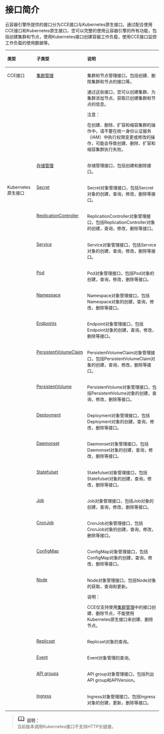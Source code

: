 # 接口简介<a name="cce_02_0098"></a>

云容器引擎所提供的接口分为CCE接口与Kubernetes原生接口。通过配合使用CCE接口和Kubernetes原生接口，您可以完整的使用云容器引擎的所有功能，包括创建集群和节点，使用Kubernetes接口创建容器工作负载，使用CCE接口监控工作负载的使用数据等。

<a name="table42321788145910"></a>
<table><thead align="left"><tr id="row23622030145910"><th class="cellrowborder" valign="top" width="19.8%" id="mcps1.1.4.1.1"><p id="p29998296145910"><a name="p29998296145910"></a><a name="p29998296145910"></a>类型</p>
</th>
<th class="cellrowborder" valign="top" width="21.78%" id="mcps1.1.4.1.2"><p id="p11535905145910"><a name="p11535905145910"></a><a name="p11535905145910"></a>子类型</p>
</th>
<th class="cellrowborder" valign="top" width="58.42%" id="mcps1.1.4.1.3"><p id="p26159182145910"><a name="p26159182145910"></a><a name="p26159182145910"></a>说明</p>
</th>
</tr>
</thead>
<tbody><tr id="row46758134145910"><td class="cellrowborder" rowspan="2" valign="top" width="19.8%" headers="mcps1.1.4.1.1 "><p id="p1772819209011"><a name="p1772819209011"></a><a name="p1772819209011"></a>CCE接口</p>
</td>
<td class="cellrowborder" valign="top" width="21.78%" headers="mcps1.1.4.1.2 "><p id="p48805503145910"><a name="p48805503145910"></a><a name="p48805503145910"></a><a href="集群管理.md">集群管理</a></p>
</td>
<td class="cellrowborder" valign="top" width="58.42%" headers="mcps1.1.4.1.3 "><p id="p44662802145910"><a name="p44662802145910"></a><a name="p44662802145910"></a>集群和节点管理接口，包括创建、删除集群和节点的接口等。</p>
<p id="p3384875145910"><a name="p3384875145910"></a><a name="p3384875145910"></a>通过这些接口，您可以创建集群、为集群添加节点、获取已创建集群和节点的信息。</p>
<div class="notice" id="note613187134219"><a name="note613187134219"></a><a name="note613187134219"></a><span class="noticetitle"> 注意： </span><div class="noticebody"><p id="p16761103512440"><a name="p16761103512440"></a><a name="p16761103512440"></a>在创建、删除、扩容和缩容集群的操作中，请不要在统一身份认证服务（IAM）中执行权限变更或修改的操作，可能会导致创建、删除、扩容和缩容集群执行失败。</p>
</div></div>
</td>
</tr>
<tr id="row01894718274"><td class="cellrowborder" valign="top" headers="mcps1.1.4.1.1 "><p id="p19181847152719"><a name="p19181847152719"></a><a name="p19181847152719"></a><a href="存储管理.md">存储管理</a></p>
</td>
<td class="cellrowborder" valign="top" headers="mcps1.1.4.1.2 "><p id="p518134722713"><a name="p518134722713"></a><a name="p518134722713"></a>存储管理接口，包括创建和删除接口。</p>
</td>
</tr>
<tr id="row33762552145910"><td class="cellrowborder" rowspan="19" valign="top" width="19.8%" headers="mcps1.1.4.1.1 "><p id="p11594550145910"><a name="p11594550145910"></a><a name="p11594550145910"></a>Kubernetes原生接口</p>
</td>
<td class="cellrowborder" valign="top" width="21.78%" headers="mcps1.1.4.1.2 "><p id="p10599255145910"><a name="p10599255145910"></a><a name="p10599255145910"></a><a href="Secret.md">Secret</a></p>
</td>
<td class="cellrowborder" valign="top" width="58.42%" headers="mcps1.1.4.1.3 "><p id="p44056569145910"><a name="p44056569145910"></a><a name="p44056569145910"></a>Secret对象管理接口，包括Sercret对象的创建，查询，修改，删除等接口。</p>
</td>
</tr>
<tr id="row10957421145910"><td class="cellrowborder" valign="top" headers="mcps1.1.4.1.1 "><p id="p30771534145910"><a name="p30771534145910"></a><a name="p30771534145910"></a><a href="ReplicationController.md">ReplicationController</a></p>
</td>
<td class="cellrowborder" valign="top" headers="mcps1.1.4.1.2 "><p id="p61441166145910"><a name="p61441166145910"></a><a name="p61441166145910"></a>ReplicationController对象管理接口，包括ReplicationController对象的创建，查询，修改，删除等接口。</p>
</td>
</tr>
<tr id="row20783185145910"><td class="cellrowborder" valign="top" headers="mcps1.1.4.1.1 "><p id="p28882047145910"><a name="p28882047145910"></a><a name="p28882047145910"></a><a href="Service.md">Service</a></p>
</td>
<td class="cellrowborder" valign="top" headers="mcps1.1.4.1.2 "><p id="p27305587145910"><a name="p27305587145910"></a><a name="p27305587145910"></a>Service对象管理接口，包括Service对象的创建，查询，修改，删除等接口。</p>
</td>
</tr>
<tr id="row8372698145910"><td class="cellrowborder" valign="top" headers="mcps1.1.4.1.1 "><p id="p49554995145910"><a name="p49554995145910"></a><a name="p49554995145910"></a><a href="Pod.md">Pod</a></p>
</td>
<td class="cellrowborder" valign="top" headers="mcps1.1.4.1.2 "><p id="p26187931145910"><a name="p26187931145910"></a><a name="p26187931145910"></a>Pod对象管理接口，包括Pod对象的创建，查询，修改，删除等接口。</p>
</td>
</tr>
<tr id="row50906229145910"><td class="cellrowborder" valign="top" headers="mcps1.1.4.1.1 "><p id="p44725375145910"><a name="p44725375145910"></a><a name="p44725375145910"></a><a href="Namespace.md">Namespace</a></p>
</td>
<td class="cellrowborder" valign="top" headers="mcps1.1.4.1.2 "><p id="p66449515145910"><a name="p66449515145910"></a><a name="p66449515145910"></a>Namespace对象管理接口，包括Namespace对象的创建，查询，修改，删除等接口。</p>
</td>
</tr>
<tr id="row45945772145910"><td class="cellrowborder" valign="top" headers="mcps1.1.4.1.1 "><p id="p46200155145910"><a name="p46200155145910"></a><a name="p46200155145910"></a><a href="Endpoints.md">Endpoints</a></p>
</td>
<td class="cellrowborder" valign="top" headers="mcps1.1.4.1.2 "><p id="p60436584145910"><a name="p60436584145910"></a><a name="p60436584145910"></a>Endpoint对象管理接口，包括Endpoint对象的创建，查询，修改，删除等接口。</p>
</td>
</tr>
<tr id="row14175184145910"><td class="cellrowborder" valign="top" headers="mcps1.1.4.1.1 "><p id="p4151121811057"><a name="p4151121811057"></a><a name="p4151121811057"></a><a href="PersistentVolumeClaim.md">PersistentVolumeClaim</a></p>
</td>
<td class="cellrowborder" valign="top" headers="mcps1.1.4.1.2 "><p id="p6268924811057"><a name="p6268924811057"></a><a name="p6268924811057"></a>PersistentVolumeClaim对象管理接口，包括PersistentVolumeClaim对象的创建，查询，修改，删除等接口。</p>
</td>
</tr>
<tr id="row14719244145910"><td class="cellrowborder" valign="top" headers="mcps1.1.4.1.1 "><p id="p6643479711057"><a name="p6643479711057"></a><a name="p6643479711057"></a><a href="PersistentVolume.md">PersistentVolume</a></p>
</td>
<td class="cellrowborder" valign="top" headers="mcps1.1.4.1.2 "><p id="p4547635511057"><a name="p4547635511057"></a><a name="p4547635511057"></a>PersistentVolume对象管理接口，包括PersistentVolume对象的创建，查询，修改，删除等接口。</p>
</td>
</tr>
<tr id="row19843194145910"><td class="cellrowborder" valign="top" headers="mcps1.1.4.1.1 "><p id="p379336831112"><a name="p379336831112"></a><a name="p379336831112"></a><a href="Deployment.md">Deployment</a></p>
</td>
<td class="cellrowborder" valign="top" headers="mcps1.1.4.1.2 "><p id="p48033961112"><a name="p48033961112"></a><a name="p48033961112"></a>Deployment对象管理接口，包括Deployment对象的创建，查询，修改，删除等接口。</p>
</td>
</tr>
<tr id="row1134238919274"><td class="cellrowborder" valign="top" headers="mcps1.1.4.1.1 "><p id="p4671625719274"><a name="p4671625719274"></a><a name="p4671625719274"></a><a href="DaemonSet.md">Daemonset</a></p>
</td>
<td class="cellrowborder" valign="top" headers="mcps1.1.4.1.2 "><p id="p6664593719274"><a name="p6664593719274"></a><a name="p6664593719274"></a>Daemonset对象管理接口，包括Daemonset对象的创建，查询，修改，删除等接口。</p>
</td>
</tr>
<tr id="row4814789411037"><td class="cellrowborder" valign="top" headers="mcps1.1.4.1.1 "><p id="p1267985011044"><a name="p1267985011044"></a><a name="p1267985011044"></a><a href="StatefulSet.md">Statefulset</a></p>
</td>
<td class="cellrowborder" valign="top" headers="mcps1.1.4.1.2 "><p id="p4969678411044"><a name="p4969678411044"></a><a name="p4969678411044"></a>Statefulset对象管理接口，包括Statefulset对象的创建，查询，修改，删除等接口。</p>
</td>
</tr>
<tr id="row4383218619276"><td class="cellrowborder" valign="top" headers="mcps1.1.4.1.1 "><p id="p3094168219276"><a name="p3094168219276"></a><a name="p3094168219276"></a><a href="Job.md">Job</a></p>
</td>
<td class="cellrowborder" valign="top" headers="mcps1.1.4.1.2 "><p id="p3689587219276"><a name="p3689587219276"></a><a name="p3689587219276"></a>Job对象管理接口，包括Job对象的创建，查询，修改，删除等接口。</p>
</td>
</tr>
<tr id="row7953131273"><td class="cellrowborder" valign="top" headers="mcps1.1.4.1.1 "><p id="p995412315275"><a name="p995412315275"></a><a name="p995412315275"></a><a href="CronJob.md">CronJob</a></p>
</td>
<td class="cellrowborder" valign="top" headers="mcps1.1.4.1.2 "><p id="p1195415319277"><a name="p1195415319277"></a><a name="p1195415319277"></a>CronJob对象管理接口，包括CronJob对象的创建，查询，修改，删除等接口。</p>
</td>
</tr>
<tr id="row785542119277"><td class="cellrowborder" valign="top" headers="mcps1.1.4.1.1 "><p id="p2163363219277"><a name="p2163363219277"></a><a name="p2163363219277"></a><a href="ConfigMap.md">ConfigMap</a></p>
</td>
<td class="cellrowborder" valign="top" headers="mcps1.1.4.1.2 "><p id="p3197595019277"><a name="p3197595019277"></a><a name="p3197595019277"></a>ConfigMap对象管理接口，包括ConfigMap对象的创建，查询，修改，删除等接口。</p>
</td>
</tr>
<tr id="row1196235619278"><td class="cellrowborder" valign="top" headers="mcps1.1.4.1.1 "><p id="p5699090519278"><a name="p5699090519278"></a><a name="p5699090519278"></a><a href="Node.md">Node</a></p>
</td>
<td class="cellrowborder" valign="top" headers="mcps1.1.4.1.2 "><p id="p4572971519278"><a name="p4572971519278"></a><a name="p4572971519278"></a>Node对象管理接口，包括Node对象的获取，查询和更新。</p>
<div class="note" id="note18462175954313"><a name="note18462175954313"></a><a name="note18462175954313"></a><span class="notetitle"> 说明： </span><div class="notebody"><p id="p19463959194317"><a name="p19463959194317"></a><a name="p19463959194317"></a>CCE仅支持使用<a href="集群管理.md">集群管理</a>中的接口创建、删除节点，不能使用Kubernetes原生接口来创建、删除节点。</p>
</div></div>
</td>
</tr>
<tr id="row1668465119279"><td class="cellrowborder" valign="top" headers="mcps1.1.4.1.1 "><p id="p6028906019279"><a name="p6028906019279"></a><a name="p6028906019279"></a><a href="ReplicSet.md">Replicset</a></p>
</td>
<td class="cellrowborder" valign="top" headers="mcps1.1.4.1.2 "><p id="p5915636019279"><a name="p5915636019279"></a><a name="p5915636019279"></a>Replicset对象的查询。</p>
</td>
</tr>
<tr id="row65712929193538"><td class="cellrowborder" valign="top" headers="mcps1.1.4.1.1 "><p id="p32547626193538"><a name="p32547626193538"></a><a name="p32547626193538"></a><a href="Event.md">Event</a></p>
</td>
<td class="cellrowborder" valign="top" headers="mcps1.1.4.1.2 "><p id="p35799742193538"><a name="p35799742193538"></a><a name="p35799742193538"></a>Event对象管理的查询。</p>
</td>
</tr>
<tr id="row12801366193538"><td class="cellrowborder" valign="top" headers="mcps1.1.4.1.1 "><p id="p22396136193538"><a name="p22396136193538"></a><a name="p22396136193538"></a><a href="API-groups.md">API groups</a></p>
</td>
<td class="cellrowborder" valign="top" headers="mcps1.1.4.1.2 "><p id="p65344911193538"><a name="p65344911193538"></a><a name="p65344911193538"></a>API group对象管理接口，包括列出API group和APIVersion。</p>
</td>
</tr>
<tr id="row19872451415"><td class="cellrowborder" valign="top" headers="mcps1.1.4.1.1 "><p id="p191324141413"><a name="p191324141413"></a><a name="p191324141413"></a><a href="Ingress.md">Ingress</a></p>
</td>
<td class="cellrowborder" valign="top" headers="mcps1.1.4.1.2 "><p id="p1991324101413"><a name="p1991324101413"></a><a name="p1991324101413"></a>Ingress对象管理接口，包括Ingress对象的创建，更新，删除等接口。</p>
</td>
</tr>
</tbody>
</table>

>![](public_sys-resources/icon-note.gif) **说明：**   
>当前版本调用Kubernetes接口不支持HTTP长链接。  

